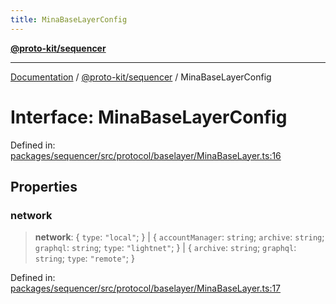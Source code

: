 ```yaml
---
title: MinaBaseLayerConfig
---
```


[**@proto-kit/sequencer**](../README.md)

***

[Documentation](../../../README.md) / [@proto-kit/sequencer](../README.md) / MinaBaseLayerConfig

# Interface: MinaBaseLayerConfig

Defined in: [packages/sequencer/src/protocol/baselayer/MinaBaseLayer.ts:16](https://github.com/proto-kit/framework/blob/b953c754e500c62f01fbbd6d09adfb2f5577269d/packages/sequencer/src/protocol/baselayer/MinaBaseLayer.ts#L16)

## Properties

### network

> **network**: \{ `type`: `"local"`; \} \| \{ `accountManager`: `string`; `archive`: `string`; `graphql`: `string`; `type`: `"lightnet"`; \} \| \{ `archive`: `string`; `graphql`: `string`; `type`: `"remote"`; \}

Defined in: [packages/sequencer/src/protocol/baselayer/MinaBaseLayer.ts:17](https://github.com/proto-kit/framework/blob/b953c754e500c62f01fbbd6d09adfb2f5577269d/packages/sequencer/src/protocol/baselayer/MinaBaseLayer.ts#L17)
